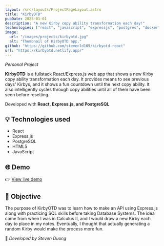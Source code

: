```yaml
---
layout: /src/layouts/ProjectPageLayout.astro
title: "KirbyOTD"
pubDate: 2025-01-01
description: "A new Kirby copy ability transformation each day!"
technologies: ["react", "javascript", "expressjs", "postgres", "docker"]
image:
  url: "/images/projects/kirbyotd.jpg"
  alt: "Thumbnail of KirbyOTD app."
github: "https://github.com/stevenld165/kirbyotd-react"
url: "https://kirbyotd.netlify.app/"
---
```


_Personal Project_

**KirbyOTD** is a fullstack React/Express.js web app that shows a new Kirby copy ability transformation each day. It provides means to see previous days' Kirbys, and it shows a fun countdown until the next copy ability. It also intelligently cycles through copy abilities until all of them have been seen before resetting.

Developed with **React, Express.js, and PostgreSQL**

## 💡 Technologies used

- React
- Express.js
- PostgreSQL
- HTML5
- JavaScript

## 🌐 Demo

👉 [View live demo](https://kirbyotd.netlify.app/)

## 🎯 Objective

The purpose of KirbyOTD was to learn how to make an API using Express.js along with practicing SQL skills before taking Database Systems. The idea came from when I was in Calculus II, and I would draw a new Kirby each day to place in my notes. Eventually, I thought that actually generating a random Kirby would make the process more fun.

🚀 _Developed by Steven Duong_
